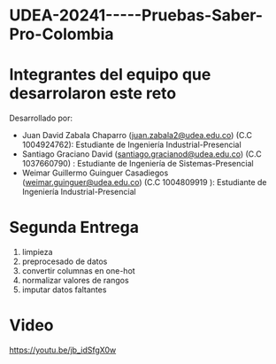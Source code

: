 # UDEA-20241-----Pruebas-Saber-Pro-Colombia

# Integrantes del equipo que desarrolaron este reto 

 Desarrollado por:
-  Juan David Zabala Chaparro (juan.zabala2@udea.edu.co) (C.C 1004924762): Estudiante de Ingeniería Industrial-Presencial 
-  Santiago Graciano David (santiago.gracianod@udea.edu.co) (C.C 1037660790) : Estudiante de Ingeniería de Sistemas-Presencial
-  Weimar Guillermo Guinguer Casadiegos (weimar.guinguer@udea.edu.co) (C.C 1004809919 ): Estudiante de Ingeniería Industrial-Presencial

# Segunda Entrega
   1. limpieza
   2. preprocesado de datos
   3. convertir columnas en one-hot
   4. normalizar valores de rangos
   5. imputar datos faltantes

# Video
https://youtu.be/jb_idSfgX0w
